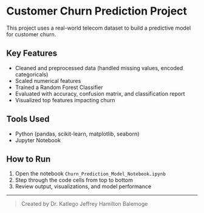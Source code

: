 # Customer Churn Prediction Project

This project uses a real-world telecom dataset to build a predictive model for customer churn.

## Key Features
- Cleaned and preprocessed data (handled missing values, encoded categoricals)
- Scaled numerical features
- Trained a Random Forest Classifier
- Evaluated with accuracy, confusion matrix, and classification report
- Visualized top features impacting churn

## Tools Used
- Python (pandas, scikit-learn, matplotlib, seaborn)
- Jupyter Notebook

## How to Run
1. Open the notebook `Churn_Prediction_Model_Notebook.ipynb`
2. Step through the code cells from top to bottom
3. Review output, visualizations, and model performance

---

> Created by Dr. Katlego Jeffrey Hamilton Balemoge
